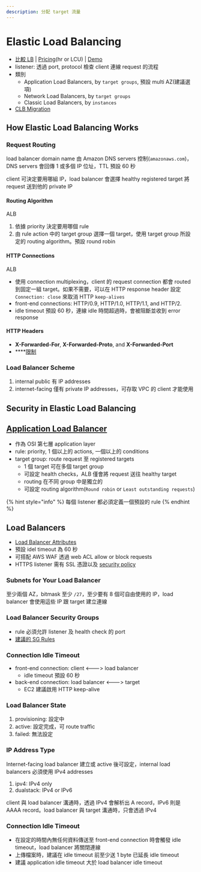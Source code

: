 ```yaml
---
description: 分配 target 流量
---
```


# Elastic Load Balancing

* [比較 LB](https://aws.amazon.com/tw/elasticloadbalancing/features/#compare) \| [Pricing](https://aws.amazon.com/tw/elasticloadbalancing/pricing/)\(hr or LCU\) \| [Demo](https://exampleloadbalancer.com/)
* listener: 透過 port, protocol 檢查 client 連線 request 的流程
* 類別
  * Application Load Balancers, by `target groups`, 預設 multi AZ\(建議選項\)
  * Network Load Balancers, by `target groups`
  * Classic Load Balancers, by `instances`
* [CLB Migration](https://docs.aws.amazon.com/elasticloadbalancing/latest/userguide/migrate-to-application-load-balancer.html)

## How Elastic Load Balancing Works <a id="how-elastic-load-balancing-works"></a>

### Request Routing

load balancer domain name 由 Amazon DNS servers 控制\(`amazonaws.com`\)，DNS servers 會回傳 1 或多個 IP 位址，TTL 預設 60 秒

client 可決定要用哪組 IP，load balancer 會選擇 healthy registered target 將 request 送到他的 private IP

#### Routing Algorithm <a id="routing-algorithm"></a>

ALB

1. 依據 priority 決定要用哪個 rule
2. 由 rule action 中的 target group 選擇一個 target，使用 target group 所設定的 routing algorithm。預設 round robin

#### HTTP Connections <a id="http-connections"></a>

ALB

* 使用 connection multiplexing，client 的 request connection 都會 routed 到固定一組 target。如果不需要，可以在 HTTP response header 設定 `Connection: close` 來取消 HTTP `keep-alives`
* front-end connections: HTTP/0.9, HTTP/1.0, HTTP/1.1, and HTTP/2.
* idle timeout 預設 60 秒，連線 idle 時間超過時，會被阻斷並收到 error response

#### HTTP Headers <a id="http-headers"></a>

* **X-Forwarded-For**, **X-Forwarded-Proto**, and **X-Forwarded-Port**
* \*\*\*\*[限制](https://docs.aws.amazon.com/elasticloadbalancing/latest/userguide/how-elastic-load-balancing-works.html#http-header-limits)

### Load Balancer Scheme <a id="load-balancer-scheme"></a>

1. internal public 有 IP addresses
2. internet-facing 僅有 private IP addresses，可存取 VPC 的 client 才能使用

## Security in Elastic Load Balancing <a id="security"></a>

## [Application Load Balancer](https://docs.aws.amazon.com/elasticloadbalancing/latest/application/introduction.html) <a id="introduction"></a>

* 作為 OSI 第七層 application layer
* rule: priority, 1 個以上的 actions, 一個以上的 conditions
* target group: route request 至 registered targets
  * 1 個 target 可在多個 target group
  * 可設定 health checks，ALB 僅會將 request 送往 healthy target
  * routing 在不同 group 中是獨立的
  * 可設定 routing algorithm\(`Round robin` or `Least outstanding requests`\)

{% hint style="info" %}
每個 listener 都必須定義一個預設的 rule
{% endhint %}

## Load Balancers <a id="application-load-balancers"></a>

* [Load Balancer Attributes](https://docs.aws.amazon.com/elasticloadbalancing/latest/application/application-load-balancers.html#load-balancer-attributes)
* 預設 idel timeout 為 60 秒
* 可搭配 AWS WAF 透過 web ACL allow or block requests
* HTTPS listener 需有 SSL 憑證以及 [security policy](https://docs.aws.amazon.com/elasticloadbalancing/latest/application/create-https-listener.html#describe-ssl-policies)

### Subnets for Your Load Balancer <a id="subnets-load-balancer"></a>

至少兩個 AZ，bitmask 至少 `/27`，至少要有 8 個可自由使用的 IP，load balancer 會使用這些 IP 跟 target 建立連線

### Load Balancer Security Groups <a id="load-balancer-security-groups"></a>

* rule 必須允許 listener 及 health check 的 port
* [建議的 SG Rules](https://docs.aws.amazon.com/elasticloadbalancing/latest/application/load-balancer-update-security-groups.html#security-group-recommended-rules)

### Connection Idle Timeout <a id="connection-idle-timeout"></a>

* front-end connection: client &lt;---&gt; load balancer
  * idle timeout 預設 60 秒
* back-end connection: load balancer &lt;---&gt; target
  * EC2 建議啟用 HTTP keep-alive

### Load Balancer State <a id="load-balancer-state"></a>

1. provisioning: 設定中
2. active: 設定完成，可 route traffic
3. failed: 無法設定

### IP Address Type <a id="ip-address-type"></a>

Internet-facing load balancer 建立或 active 後可設定，internal load balancers 必須使用 IPv4 addresses

1. ipv4: IPv4 only
2. dualstack: IPv4 or IPv6

client 與 load balancer 溝通時，透過 IPv4 會解析出 A record，IPv6 則是 AAAA record。load balancer 與 target 溝通時，只會透過 IPv4

### Connection Idle Timeout <a id="connection-idle-timeout"></a>

* 在設定的時間內無任何資料傳送至 front-end connection 時會觸發 idle timeout，load balancer 將關閉連線
* 上傳檔案時，建議在 idle timeout 前至少送 1 byte 已延長 idle timeout
* 建議 application idle timeout 大於 load balancer idle timeout

